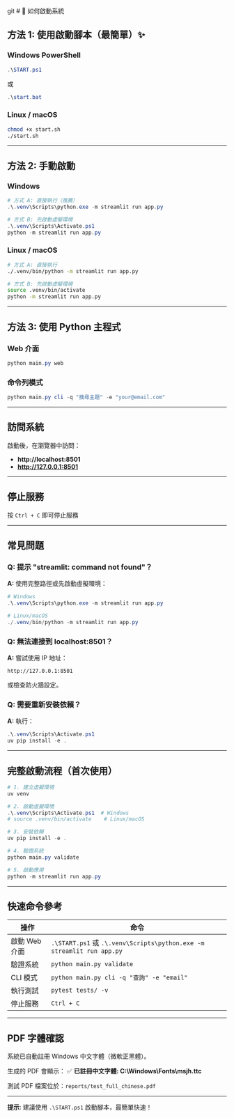 git # 🚀 如何啟動系統

## 方法 1: 使用啟動腳本（最簡單）✨

### Windows PowerShell

```powershell
.\START.ps1
```

或

```powershell
.\start.bat
```

### Linux / macOS

```bash
chmod +x start.sh
./start.sh
```

---

## 方法 2: 手動啟動

### Windows

```powershell
# 方式 A: 直接執行（推薦）
.\.venv\Scripts\python.exe -m streamlit run app.py

# 方式 B: 先啟動虛擬環境
.\.venv\Scripts\Activate.ps1
python -m streamlit run app.py
```

### Linux / macOS

```bash
# 方式 A: 直接執行
./.venv/bin/python -m streamlit run app.py

# 方式 B: 先啟動虛擬環境
source .venv/bin/activate
python -m streamlit run app.py
```

---

## 方法 3: 使用 Python 主程式

### Web 介面

```powershell
python main.py web
```

### 命令列模式

```powershell
python main.py cli -q "搜尋主題" -e "your@email.com"
```

---

## 訪問系統

啟動後，在瀏覽器中訪問：

- **http://localhost:8501**
- **http://127.0.0.1:8501**

---

## 停止服務

按 `Ctrl + C` 即可停止服務

---

## 常見問題

### Q: 提示 "streamlit: command not found"？

**A:** 使用完整路徑或先啟動虛擬環境：

```powershell
# Windows
.\.venv\Scripts\python.exe -m streamlit run app.py

# Linux/macOS
./.venv/bin/python -m streamlit run app.py
```

### Q: 無法連接到 localhost:8501？

**A:** 嘗試使用 IP 地址：

```
http://127.0.0.1:8501
```

或檢查防火牆設定。

### Q: 需要重新安裝依賴？

**A:** 執行：

```powershell
.\.venv\Scripts\Activate.ps1
uv pip install -e .
```

---

## 完整啟動流程（首次使用）

```powershell
# 1. 建立虛擬環境
uv venv

# 2. 啟動虛擬環境
.\.venv\Scripts\Activate.ps1  # Windows
# source .venv/bin/activate    # Linux/macOS

# 3. 安裝依賴
uv pip install -e .

# 4. 驗證系統
python main.py validate

# 5. 啟動應用
python -m streamlit run app.py
```

---

## 快速命令參考

| 操作 | 命令 |
|------|------|
| 啟動 Web 介面 | `.\START.ps1` 或 `.\.venv\Scripts\python.exe -m streamlit run app.py` |
| 驗證系統 | `python main.py validate` |
| CLI 模式 | `python main.py cli -q "查詢" -e "email"` |
| 執行測試 | `pytest tests/ -v` |
| 停止服務 | `Ctrl + C` |

---

## PDF 字體確認

系統已自動註冊 Windows 中文字體（微軟正黑體）。

生成的 PDF 會顯示：
✅ **已註冊中文字體: C:\Windows\Fonts\msjh.ttc**

測試 PDF 檔案位於：`reports/test_full_chinese.pdf`

---

**提示**: 建議使用 `.\START.ps1` 啟動腳本，最簡單快速！
